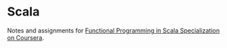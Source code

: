 # Scala

Notes and assignments for [Functional Programming in Scala Specialization on Coursera](https://www.coursera.org/specializations/scala).
